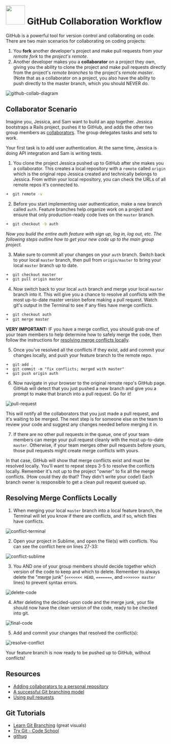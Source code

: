 # <img src="https://cloud.githubusercontent.com/assets/7833470/10899314/63829980-8188-11e5-8cdd-4ded5bcb6e36.png" height="60"> GitHub Collaboration Workflow

GitHub is a powerful tool for version control and collaborating on code. There are two main scenarios for collaborating on coding projects:

1. You **fork** another developer's project and make pull requests from *your remote fork* to the *project's remote*.
2. Another developer makes you a **collaborator** on a project they own, giving you the ability to clone the project and make pull requests directly from the project's *remote branches* to the project's *remote master*. (Note that as a collaborator on a project, you also have the ability to push directly to the master branch, which you should NEVER do.

![github-collab-diagram](https://cloud.githubusercontent.com/assets/7833470/12072895/69abd404-b0b1-11e5-8d8c-4ff54c13b0a0.png)

## Collaborator Scenario

Imagine you, Jessica, and Sam want to build an app together. Jessica bootstraps a Rails project, pushes it to GitHub, and adds the other two group members as <a href="https://help.github.com/articles/adding-collaborators-to-a-personal-repository" target="_blank">collaborators</a>. The group delegates tasks and sets to work.

Your first task is to add user authentication. At the same time, Jessica is doing API integration and Sam is writing tests.

1. You clone the project Jessica pushed up to GitHub after she makes you a collaborator. This creates a local repository with a `remote` called `origin` which is the original repo Jessica created and technically belongs to Jessica. From within your local repository, you can check the URLs of all remote repos it's connected to.

  ```zsh
  ➜  git remote -v
  ```

2. Before you start implementing user authentication, make a new branch called `auth`. Feature branches help organize work on a project and ensure that only production-ready code lives on the `master` branch.

  ```zsh
  ➜  git checkout -b auth
  ```

  *Now you build the entire auth feature with sign up, log in, log out, etc. The following steps outline how to get your new code up to the main group project.*

3. Make sure to commit all your changes on your `auth` branch. Switch back to your local `master` branch, then pull from `origin/master` to bring your local `master` branch up to date.

  ```zsh
  ➜  git checkout master
  ➜  git pull origin master
  ```

4. Now switch back to your local `auth` branch and merge your local `master` branch into it. This will give you a chance to resolve all conflicts with the most up-to-date master version before making a pull request. Watch git's output in the Terminal to see if any files have merge conflicts.

  ```zsh
  ➜  git checkout auth
  ➜  git merge master
  ```

  **VERY IMPORTANT:** IF you have a merge conflict, you should grab one of your team members to help determine how to safely merge the code, then follow the instructions for [resolving merge conflicts locally](#resolving-merge-conflicts-locally).

5. Once you've resolved all the conflicts if they exist, add and commit your changes locally, and push your feature branch to the remote repo.

  ```
  ➜  git add .
  ➜  git commit -m "fix conflicts; merged with master"
  ➜  git push origin auth
  ```

6. Now navigate in your browser to the original remote repo's GitHub page. GitHub will detect that you just pushed a new branch and give you a prompt to make that branch into a pull request. Go for it!

  ![pull-request](https://cloud.githubusercontent.com/assets/7833470/12072813/76841710-b0aa-11e5-9644-4f840081c986.png)

  This will notify all the collaborators that you just made a pull request, and it's waiting to be merged. The next step is for someone else on the team to review your code and suggest any changes needed before merging it in.

7. If there are no other pull requests in the queue, one of your team members can merge your pull request cleanly with the most up-to-date `master`. Otherwise, if your team merges other pull requests before yours, those pull requests might create merge conflicts with yours.

  In that case, GitHub will show that merge conflicts exist and must be resolved locally. You'll want to repeat steps 3-5 to resolve the conflicts locally. Remember it's not up to the project "owner" to fix all the merge conflicts. (How could they do that? They didn't write your code!) Each branch owner is responsible to get a clean pull request queued up.

## Resolving Merge Conflicts Locally

1. When merging your local `master` branch into a local feature branch, the Terminal will let you know if there are conflicts, and if so, which files have conflicts.

  ![conflict-terminal](https://cloud.githubusercontent.com/assets/7833470/12072814/7a636df4-b0aa-11e5-98b0-0e31b37dc41d.png)

2. Open your project in Sublime, and open the file(s) with conflicts. You can see the conflict here on lines 27-33:

  ![conflict-sublime](https://cloud.githubusercontent.com/assets/7833470/12072816/813bd576-b0aa-11e5-9b22-b6b41302f9fa.png)

3. You AND one of your group members should decide together which version of the code to keep and which to delete. Remember to always delete the "merge junk" (`<<<<<<< HEAD`, `=======`, and `>>>>>>> master` lines) to prevent syntax errors.

  ![delete-code](https://cloud.githubusercontent.com/assets/7833470/12072817/842c5cce-b0aa-11e5-9c9a-9eecb678a7ad.png)

4. After deleting the decided-upon code and the merge junk, your file should now have the clean version of the code, ready to be checked into git.

  ![final-code](https://cloud.githubusercontent.com/assets/7833470/12072818/8760301e-b0aa-11e5-8248-9201c1d70153.png)

5. Add and commit your changes that resolved the conflict(s):

  ![resolve-conflict](https://cloud.githubusercontent.com/assets/7833470/12072819/898221a4-b0aa-11e5-84ec-f6a1bedaa6de.png)

  Your feature branch is now ready to be pushed up to GitHub, without conflicts!

## Resources

* <a href="https://help.github.com/articles/adding-collaborators-to-a-personal-repository" target="_blank">Adding collaborators to a personal repository</a>
* <a href="http://nvie.com/posts/a-successful-git-branching-model" target="_blank">A successful Git branching model</a>
* <a href=" https://help.github.com/articles/using-pull-requests" target="_blank">Using pull requests</a>

## Git Tutorials

* <a href="http://pcottle.github.io/learnGitBranching/">Learn Git Branching</a> (great visuals)
* <a href="https://www.codeschool.com/courses/try-git" target="_blank">Try Git - Code School</a>
* <a href="https://github.com/Gazler/githug" target="_blank">githug</a>
